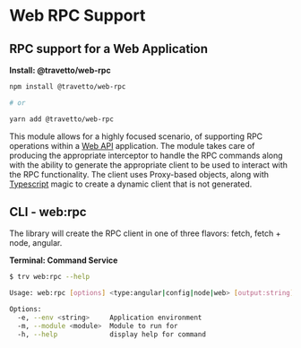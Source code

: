 <!-- This file was generated by @travetto/doc and should not be modified directly -->
<!-- Please modify https://github.com/travetto/travetto/tree/main/module/web-rpc/DOC.tsx and execute "npx trv doc" to rebuild -->
# Web RPC Support

## RPC support for a Web Application

**Install: @travetto/web-rpc**
```bash
npm install @travetto/web-rpc

# or

yarn add @travetto/web-rpc
```

This module allows for a highly focused scenario, of supporting RPC operations within a [Web API](https://github.com/travetto/travetto/tree/main/module/web#readme "Declarative api for Web Applications with support for the dependency injection.") application.  The module takes care of producing the appropriate interceptor to handle the RPC commands along with the ability to generate the appropriate client to be used to interact with the RPC functionality.  The client uses Proxy-based objects, along with [Typescript](https://typescriptlang.org) magic to create a dynamic client that is not generated.

## CLI - web:rpc
The library will create the RPC client in one of three flavors: fetch, fetch + node, angular.

**Terminal: Command Service**
```bash
$ trv web:rpc --help

Usage: web:rpc [options] <type:angular|config|node|web> [output:string]

Options:
  -e, --env <string>     Application environment
  -m, --module <module>  Module to run for
  -h, --help             display help for command
```
